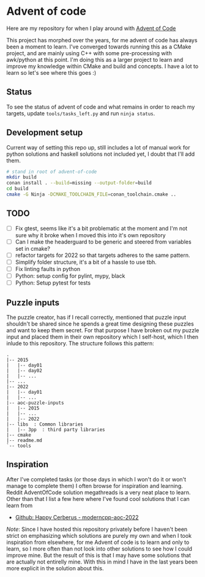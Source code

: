 # Advent of code

Here are my repository for when I play around with [Advent of
Code](https://adventofcode.com/)

This project has morphed over the years, for me advent of code has always been
a moment to learn. I've converged towards running this as a CMake project, and
are mainly using C++ with some pre-processing with awk/python at this point.
I'm doing this as a larger project to learn and improve my knowledge within
CMake and build and concepts. I have a lot to learn so let's see where this
goes :)


## Status

To see the status of advent of code and what remains in order to reach my
targets, update `tools/tasks_left.py` and run `ninja status`.


## Development setup

Current way of setting this repo up, still includes a lot of manual work for
python solutions and haskell solutions not included yet, I doubt that I'll add
them.

```bash
# stand in root of advent-of-code
mkdir build
conan install . --build=missing --output-folder=build
cd build
cmake -G Ninja -DCMAKE_TOOLCHAIN_FILE=conan_toolchain.cmake ..
```


## TODO

- [ ] Fix gtest, seems like it's a bit problematic at the moment and I'm not
  sure why it broke when I moved this into it's own repository
- [ ] Can I make the headerguard to be generic and steered from variables set
  in cmake?
- [ ] refactor targets for 2022 so that targets adheres to the same pattern.
- [ ] Simplify folder structure, it's a bit of a hassle to use tbh.
- [ ] Fix linting faults in python
- [ ] Python: setup config for pylint, mypy, black
- [ ] Python: Setup pytest for tests

## Puzzle inputs

The puzzle creator, has if I recall correctly, mentioned that puzzle input
shouldn't be shared since he spends a great time designing these puzzles and
want to keep them secret. For that purpose I have broken out my puzzle input
and placed them in their own repository which I self-host, which I then inlude
to this repository. The structure follows this pattern:

```
.
|-- 2015
|   |-- day01
|   |-- day02
|   |-- ...
|-- ...
|-- 2022
|   |-- day01
|   |-- ...
|-- aoc-puzzle-inputs
|   |-- 2015
|   |-- ...
|   |-- 2022
|-- libs  : Common libraries
|   |-- 3pp  : third party libraries
|-- cmake
|-- readme.md
`-- tools
```


## Inspiration

After I've completed tasks (or those days in which I won't do it or won't
manage to complete them) I often browse for inspiration and learning. Reddit
AdventOfCode solution megathreads is a very neat place to learn. Other than
that I list a few here where I've found cool solutions that I can learn from

- [Github: Happy Cerberus - moderncpp-aoc-2022](https://github.com/HappyCerberus/moderncpp-aoc-2022)

*Note*: Since I have hosted this repository privately before I haven't been
strict on emphasizing which solutions are purely my own and when I took
inspiration from elsewhere, for me Advent of code is to learn and only to
learn, so I more often than not look into other solutions to see how I could
improve mine. But the result of this is that I may have some solutions that are
actually not entirelly mine. With this in mind I have in the last years been
more explicit in the solution about this.
